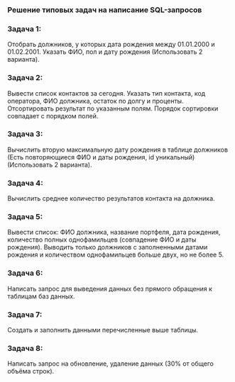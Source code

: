 ### Решение типовых задач на написание SQL-запросов


### Задача 1:
Отобрать должников, у которых дата рождения между 01.01.2000 и 01.02.2001. Указать ФИО, пол и дату рождения (Использовать 2 варианта).

### Задача 2:
Вывести список контактов за сегодня. Указать тип контакта, код оператора, ФИО должника, остаток по долгу и проценты. Отсортировать результат по указанным полям. Порядок сортировки совпадает с порядком полей.
 
### Задача 3:
Вычислить вторую максимальную дату рождения в таблице должников (Есть повторяющиеся ФИО и даты рождения, id уникальный) (Использовать 2 варианта).

### Задача 4:
Вычислить среднее количество результатов контакта на должника.

### Задача 5:
Вывести список: ФИО должника, название портфеля, дата рождения, количество полных однофамильцев (совпадение ФИО и даты рождения). Выводить только должников с заполненными датами рождения и количеством однофамильцев больше двух, но не более 5. 

### Задача 6:
Написать запрос для выведения данных без прямого обращения к таблицам баз данных. 

### Задача 7:
Создать и заполнить данными перечисленные выше таблицы.

### Задача 8:
Написать запрос на обновление, удаление данных (30% от общего объёма строк).
